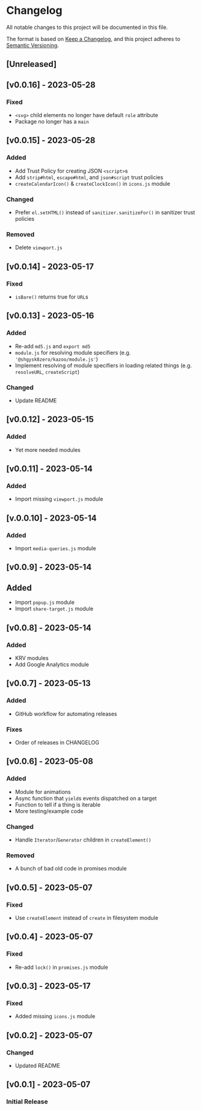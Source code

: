 # Changelog
All notable changes to this project will be documented in this file.

The format is based on [Keep a Changelog](https://keepachangelog.com/en/1.0.0/),
and this project adheres to [Semantic Versioning](https://semver.org/spec/v2.0.0.html).

## [Unreleased]

## [v0.0.16] - 2023-05-28

### Fixed
- `<svg>` child elements no longer have default `role` attribute
- Package no longer has a `main`

## [v0.0.15] - 2023-05-28

### Added
- Add Trust Policy for creating JSON `<script>`s
- Add `strip#html`, `escape#html`, and `json#script` trust policies
- `createCalendarIcon()` & `createClockIcon()` in `icons.js` module

### Changed
- Prefer `el.setHTML()` instead of `sanitizer.sanitizeFor()` in sanitizer trust policies

### Removed
- Delete `viewport.js`

## [v0.0.14] - 2023-05-17

### Fixed
- `isBare()` returns true for `URL`s

## [v0.0.13] - 2023-05-16

### Added
- Re-add `md5.js` and `export md5`
- `module.js` for resolving module specifiers (e.g. `'@shgysk8zero/kazoo/module.js'`)
- Implement resolving of module specifiers in loading related things (e.g. `resolveURL`, `createScript`)

### Changed
- Update README

## [v0.0.12] - 2023-05-15

### Added
- Yet more needed modules

## [v0.0.11] - 2023-05-14

### Added
- Import missing `viewport.js` module

## [v.0.0.10] - 2023-05-14

### Added
- Import `media-queries.js` module

## [v0.0.9] - 2023-05-14

## Added
- Import `popup.js` module
- Import `share-target.js` module

## [v0.0.8] - 2023-05-14

### Added
- KRV modules
- Add Google Analytics module

## [v0.0.7] - 2023-05-13

### Added
- GitHub workflow for automating releases

### Fixes
- Order of releases in CHANGELOG

## [v0.0.6] - 2023-05-08

### Added
- Module for animations
- Async function that `yield`s events dispatched on a target
- Function to tell if a thing is iterable
- More testing/example code

### Changed
- Handle `Iterator`/`Generator` children in `createElement()`

### Removed
- A bunch of bad old code in promises module

## [v0.0.5] - 2023-05-07

### Fixed
- Use `createElement` instead of `create` in filesystem module

## [v0.0.4] - 2023-05-07

### Fixed
- Re-add `lock()` in `promises.js` module

## [v0.0.3] - 2023-05-17

### Fixed
- Added missing `icons.js` module

## [v0.0.2] - 2023-05-07

### Changed
- Updated README

## [v0.0.1] - 2023-05-07

### Initial Release

